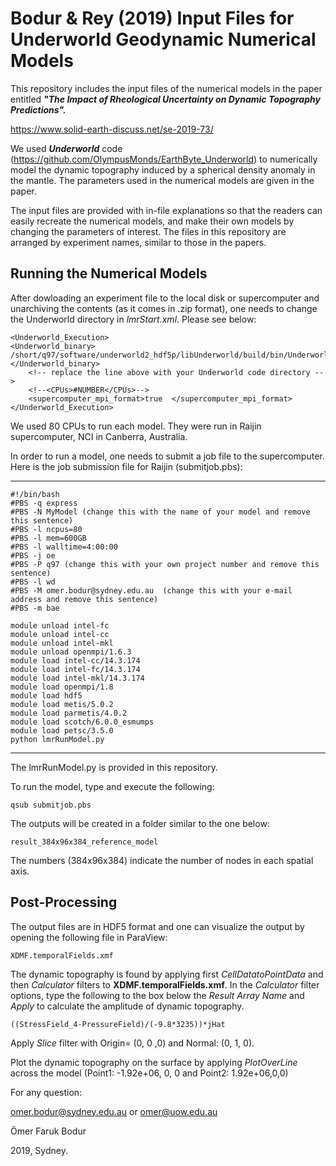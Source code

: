 # Bodur & Rey (2019) Input Files for Underworld Geodynamic Numerical Models 

   This repository includes the input files of the numerical models in the paper entitled **_"The Impact of Rheological Uncertainty on Dynamic Topography Predictions"._** 
   
https://www.solid-earth-discuss.net/se-2019-73/

   We used **_Underworld_** code (https://github.com/OlympusMonds/EarthByte_Underworld) to numerically model the dynamic topography induced by a spherical density anomaly in the mantle. The parameters used in the numerical models are given in the paper. 

The input files are provided with in-file explanations so that the readers can easily recreate the numerical models, and make their own models by changing the parameters of interest. The files in this repository are arranged by experiment names, similar to those in the papers.

## Running the Numerical Models
After dowloading an experiment file to the local disk or supercomputer and unarchiving the contents (as it comes in .zip format), one needs to change the Underworld directory in _lmrStart.xml_. Please see below: 

	<Underworld_Execution>
  	<Underworld_binary> /short/q97/software/underworld2_hdf5p/libUnderworld/build/bin/Underworld </Underworld_binary>
		<!-- replace the line above with your Underworld code directory -->
		<!--<CPUs>#NUMBER</CPUs>--> 
		<supercomputer_mpi_format>true  </supercomputer_mpi_format>
 	</Underworld_Execution>
   
We used 80 CPUs to run each model. They were run in Raijin supercomputer, NCI in Canberra, Australia. 

In order to run a model, one needs to submit a job file to the supercomputer. Here is the job submission file for Raijin (submitjob.pbs):

-------------------

	#!/bin/bash
	#PBS -q express
	#PBS -N MyModel (change this with the name of your model and remove this sentence)
	#PBS -l ncpus=80
	#PBS -l mem=600GB
	#PBS -l walltime=4:00:00 
	#PBS -j oe 
	#PBS -P q97 (change this with your own project number and remove this sentence)
	#PBS -l wd 
	#PBS -M omer.bodur@sydney.edu.au  (change this with your e-mail address and remove this sentence)
	#PBS -m bae 

	module unload intel-fc
	module unload intel-cc
	module unload intel-mkl
	module unload openmpi/1.6.3
	module load intel-cc/14.3.174
	module load intel-fc/14.3.174
	module load intel-mkl/14.3.174
	module load openmpi/1.8
	module load hdf5
	module load metis/5.0.2
	module load parmetis/4.0.2
	module load scotch/6.0.0_esmumps
	module load petsc/3.5.0
	python lmrRunModel.py

-------------------

The lmrRunModel.py is provided in this repository.

To run the model, type and execute the following: 

	qsub submitjob.pbs

The outputs will be created in a folder similar to the one below:

	result_384x96x384_reference_model

The numbers (384x96x384) indicate the number of nodes in each spatial axis.


## Post-Processing

The output files are in HDF5 format and one can visualize the output by opening the following file in ParaView:

	XDMF.temporalFields.xmf

The dynamic topography is found by applying first _CellDatatoPointData_ and then _Calculator_ filters to __XDMF.temporalFields.xmf__. In the _Calculator_ filter options, type the following to the box below the _Result Array Name_ and _Apply_  to calculate the amplitude of dynamic topography.

	((StressField_4-PressureField)/(-9.8*3235))*jHat

Apply _Slice_ filter with Origin= (0, 0 ,0) and Normal: (0, 1, 0). 

Plot the dynamic topography on the surface by applying _PlotOverLine_ across the model (Point1: -1.92e+06, 0, 0 and Point2: 1.92e+06,0,0) 

For any question:

omer.bodur@sydney.edu.au or omer@uow.edu.au

Ömer Faruk Bodur

2019, Sydney.
